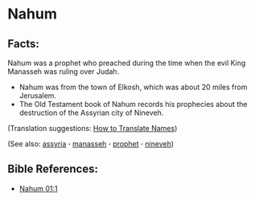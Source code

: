 # Nahum #

## Facts: ##

Nahum was a prophet who preached during the time when the evil King Manasseh was ruling over Judah.

* Nahum was from the town of Elkosh, which was about 20 miles from Jerusalem. 
* The Old Testament book of Nahum records his prophecies about the destruction of the Assyrian city of Nineveh.

(Translation suggestions: [How to Translate Names](https://git.door43.org/Door43/en-ta-translate-vol1/src/master/content/translate_names.md))

(See also: [assyria](../other/assyria.md) **·** [manasseh](../other/manasseh.md) **·** [prophet](../kt/prophet.md) **·** [nineveh](../other/nineveh.md))

## Bible References: ##

* [Nahum 01:1](https://door43.org/en/bible/notes/nam/01/01)

